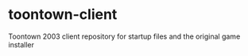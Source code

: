 # toontown-client
Toontown 2003 client repository for startup files and the original game installer
